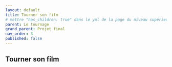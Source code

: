 ```yaml
---
layout: default
title: Tourner son film
# mettre "has_children: true" dans le yml de la page du niveau supérieur
parent: Le tournage
grand_parent: Projet final
nav_order: 3
published: false
---
```

## Tourner son film